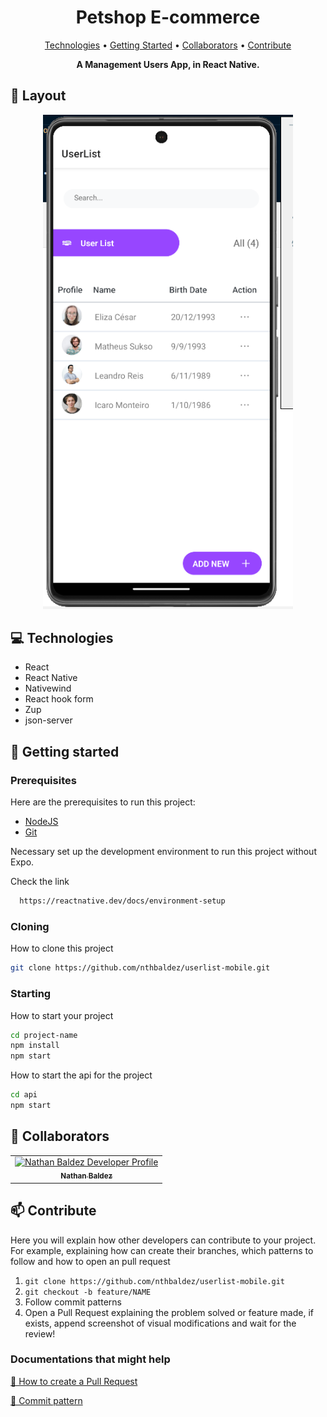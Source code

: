 <h1 align="center" style="font-weight: bold;">Petshop E-commerce</h1>

<p align="center">
 <a href="#tech">Technologies</a> • 
 <a href="#started">Getting Started</a> • 
  <a href="#colab">Collaborators</a> •
 <a href="#contribute">Contribute</a>
</p>

<p align="center">
  <b>A Management Users App, in React Native.</b>
</p>


<h2 id="layout">🎨 Layout</h2>

<p align="center">
  <img src="/public/userlist-app-1.png" alt="Image Example" width="400px">
</p>

<h2 id="technologies">💻 Technologies</h2>

- React
- React Native
- Nativewind
- React hook form
- Zup
- json-server

<h2 id="started">🚀 Getting started</h2>

<h3>Prerequisites</h3>

Here are the prerequisites to run this project:

- [NodeJS](https://nodejs.org/en)
- [Git](https://git-scm.com/downloads)

Necessary set up the development environment to run this project without Expo.

Check the link

```bash
  https://reactnative.dev/docs/environment-setup
```

<h3>Cloning</h3>

How to clone this project

```bash
git clone https://github.com/nthbaldez/userlist-mobile.git
```

<h3>Starting</h3>

How to start your project

```bash
cd project-name
npm install
npm start
```

How to start the api for the project

```bash
cd api
npm start
```

<h2 id="colab">🤝 Collaborators</h2>

<table>
  <tr>
    <td align="center">
      <a href="#">
        <img src="https://avatars.githubusercontent.com/nthbaldez" width="100px;" alt="Nathan Baldez Developer Profile"/><br>
        <sub>
          <b>Nathan Baldez</b>
        </sub>
      </a>
    </td>
  </tr>
</table>

<h2 id="contribute">📫 Contribute</h2>

Here you will explain how other developers can contribute to your project. For example, explaining how can create their branches, which patterns to follow and how to open an pull request

1. `git clone https://github.com/nthbaldez/userlist-mobile.git`
2. `git checkout -b feature/NAME`
3. Follow commit patterns
4. Open a Pull Request explaining the problem solved or feature made, if exists, append screenshot of visual modifications and wait for the review!

<h3>Documentations that might help</h3>

[📝 How to create a Pull Request](https://www.atlassian.com/br/git/tutorials/making-a-pull-request)

[💾 Commit pattern](https://gist.github.com/joshbuchea/6f47e86d2510bce28f8e7f42ae84c716)
